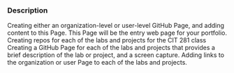 ### Description

Creating either an organization-level or user-level GitHub Page, and adding content to this Page. This Page will be the entry web page for your portfolio. Creating repos for each of the labs and projects for the CIT 281 class Creating a GitHub Page for each of the labs and projects that provides a brief description of the lab or project, and a screen capture. Adding links to the organization or user Page to each of the labs and projects.
